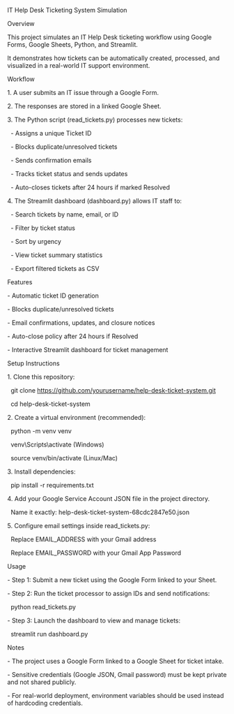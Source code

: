IT Help Desk Ticketing System Simulation



Overview

This project simulates an IT Help Desk ticketing workflow using Google Forms, Google Sheets, Python, and Streamlit. 

It demonstrates how tickets can be automatically created, processed, and visualized in a real-world IT support environment.



Workflow

1\. A user submits an IT issue through a Google Form.

2\. The responses are stored in a linked Google Sheet.

3\. The Python script (read\_tickets.py) processes new tickets:

&nbsp;  - Assigns a unique Ticket ID

&nbsp;  - Blocks duplicate/unresolved tickets

&nbsp;  - Sends confirmation emails

&nbsp;  - Tracks ticket status and sends updates

&nbsp;  - Auto-closes tickets after 24 hours if marked Resolved

4\. The Streamlit dashboard (dashboard.py) allows IT staff to:

&nbsp;  - Search tickets by name, email, or ID

&nbsp;  - Filter by ticket status

&nbsp;  - Sort by urgency

&nbsp;  - View ticket summary statistics

&nbsp;  - Export filtered tickets as CSV



Features

\- Automatic ticket ID generation

\- Blocks duplicate/unresolved tickets

\- Email confirmations, updates, and closure notices

\- Auto-close policy after 24 hours if Resolved

\- Interactive Streamlit dashboard for ticket management



Setup Instructions

1\. Clone this repository:

&nbsp;  git clone https://github.com/yourusername/help-desk-ticket-system.git

&nbsp;  cd help-desk-ticket-system



2\. Create a virtual environment (recommended):

&nbsp;  python -m venv venv

&nbsp;  venv\\Scripts\\activate   (Windows)

&nbsp;  source venv/bin/activate   (Linux/Mac)



3\. Install dependencies:

&nbsp;  pip install -r requirements.txt



4\. Add your Google Service Account JSON file in the project directory.

&nbsp;  Name it exactly: help-desk-ticket-system-68cdc2847e50.json



5\. Configure email settings inside read\_tickets.py:

&nbsp;  Replace EMAIL\_ADDRESS with your Gmail address

&nbsp;  Replace EMAIL\_PASSWORD with your Gmail App Password



Usage

\- Step 1: Submit a new ticket using the Google Form linked to your Sheet.

\- Step 2: Run the ticket processor to assign IDs and send notifications:

&nbsp; python read\_tickets.py

\- Step 3: Launch the dashboard to view and manage tickets:

&nbsp; streamlit run dashboard.py



Notes

\- The project uses a Google Form linked to a Google Sheet for ticket intake.

\- Sensitive credentials (Google JSON, Gmail password) must be kept private and not shared publicly.

\- For real-world deployment, environment variables should be used instead of hardcoding credentials.



